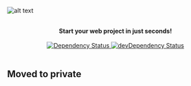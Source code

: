 ![alt text](https://github.com/rubenbase/rufrontgen/blob/master/media/rufrontgen.jpg)

<br />

<div align="center"><strong>Start your web project in just seconds!</strong></div>
<div align="center"></div>

<br />

<div align="center">
  <!-- Dependency Status -->
  <a href="https://david-dm.org/rubenbase/rufrontgen">
    <img src="https://david-dm.org/rubenbase/rufrontgen.svg" alt="Dependency Status" />
  </a>
  <!-- devDependency Status -->
  <a href="https://david-dm.org/rubenbase/rufrontgen#info=devDependencies">
    <img src="https://david-dm.org/rubenbase/rufrontgen/dev-status.svg" alt="devDependency Status" />
  </a>
</div>

<br />

## Moved to private
